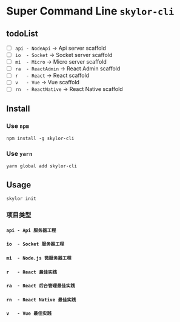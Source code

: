 # Super Command Line  `skylor-cli`

## todoList

* [ ] `api - NodeApi` -> Api server scaffold
* [ ] `io  - Socket` -> Socket server scaffold
* [ ] `mi  - Micro` -> Micro server scaffold
* [ ] `ra  - ReactAdmin` -> React Admin scaffold
* [ ] `r   - React` -> React scaffold
* [ ] `v   - Vue` -> Vue scaffold
* [ ] `rn  - ReactNative` -> React Native scaffold

## Install

### Use `npm`

```shell
npm install -g skylor-cli
```

### Use `yarn`

```shell
yarn global add skylor-cli
```

## Usage

```shell
skylor init
```

### 项目类型

#### `api - Api 服务器工程`
#### `io  - Socket 服务器工程`
#### `mi  - Node.js 微服务器工程`
#### `r   - React 最佳实践`
#### `ra  - React 后台管理最佳实践`
#### `rn  - React Native 最佳实践`
#### `v   - Vue 最佳实践`
